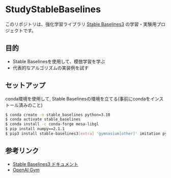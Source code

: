 # StudyStableBaselines

このリポジトリは、強化学習ライブラリ [Stable Baselines3](https://github.com/DLR-RM/stable-baselines3) の学習・実験用プロジェクトです。

## 目的

- Stable Baselinesを使用して、模倣学習を学ぶ
- 代表的なアルゴリズムの実装例を試す

## セットアップ

conda環境を使用して, Stable Baselinesの環境を立てる(事前にcondaをインストール済みのこと)
```bash
$ conda create -n stable_baselines python=3.10
$ conda activate stable_baselines
$ conda install -c conda-forge mesa-libgl
$ pip install numpy==2.1.1
$ pip3 install stable-baselines3[extra] 'gymnasium[other]' imitation pyglet
```

## 参考リンク

- [Stable Baselines3 ドキュメント](https://stable-baselines3.readthedocs.io/ja/master/)
- [OpenAI Gym](https://www.gymlibrary.dev/)